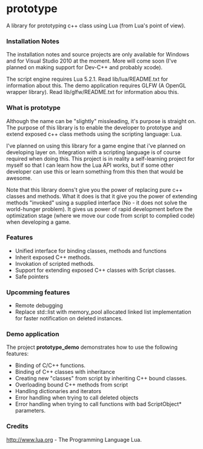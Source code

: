 prototype
=========
A library for prototyping c++ class using Lua (from Lua's point of view).

### Installation Notes ###

The installation notes and source projects are only available for Windows and for Visual Studio 2010 at the moment.
More will come soon (I've planned on making support for Dev-C++ and probably xcode). 

The script engine requires Lua 5.2.1. Read lib/lua/README.txt for information about this.
The demo application requires GLFW (A OpenGL wrapper library). Read lib/glfw/README.txt for information abou this.

### What is prototype ###

Although the name can be "slightly" missleading, it's purpose is straight on. The purpose of this library
is to enable the developer to prototype and extend exposed c++ class methods using the scripting language: Lua.

I've planned on using this library for a game engine that i've planned on developing layer on. Integration with
a scripting language is of course required when doing this. This project is in reality a self-learning project 
for myself so that I can learn how the Lua API works, but if some other developer can use this or learn something from
this then that would be awesome.

Note that this library doens't give you the power of replacing pure c++ classes and methods. What it does is
that it give you the power of extending methods "invoked" using a supplied interface (No - it does not solve the world-hunger problem). 
It gives us power of rapid development before the optimization stage (where we move our code from script to complied code) when developing a game.

### Features ###

* Unified interface for binding classes, methods and functions
* Inherit exposed C++ methods.
* Invokation of scripted methods.
* Support for extending exposed C++ classes with Script classes.
* Safe pointers

### Upcomming features ###

* Remote debugging 
* Replace std::list with memory_pool allocated linked list implementation for faster notification on deleted instances.

### Demo application ###

The project **prototype_demo** demonstrates how to use the following features:

* Binding of C/C++ functions.
* Binding of C++ classes with inheritance
* Creating new "classes" from script by inheriting C++ bound classes.
* Overloading bound C++ methods from script
* Handling dictionaries and iterators
* Error handling when trying to call deleted objects
* Error handling when trying to call functions with bad ScriptObject* parameters.

### Credits ###

http://www.lua.org - The Programming Language Lua.